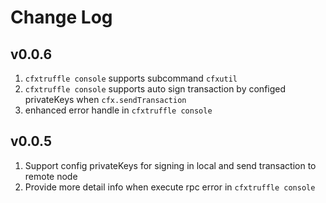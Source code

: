 
# Change Log

## v0.0.6
1. `cfxtruffle console` supports subcommand `cfxutil`
2. `cfxtruffle console` supports auto sign transaction by configed privateKeys when `cfx.sendTransaction`
3. enhanced error handle in `cfxtruffle console`

## v0.0.5
1. Support config privateKeys for signing in local and send transaction to remote node
2. Provide more detail info when execute rpc error in `cfxtruffle console`

